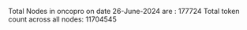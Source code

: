 Total Nodes in oncopro on date 26-June-2024 are : 177724
Total token count across all nodes: 11704545
